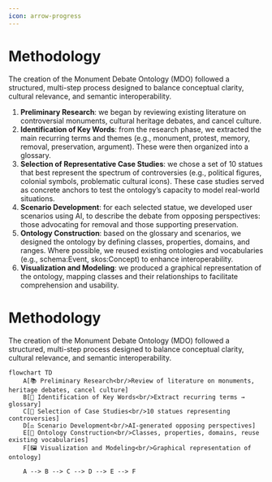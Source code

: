 ```yaml
---
icon: arrow-progress
---
```


# Methodology

The creation of the Monument Debate Ontology (MDO) followed a structured, multi-step process designed to balance conceptual clarity, cultural relevance, and semantic interoperability.

1. **Preliminary Research**: we began by reviewing existing literature on controversial monuments, cultural heritage debates, and cancel culture.
2. **Identification of Key Words**: from the research phase, we extracted the main recurring terms and themes (e.g., monument, protest, memory, removal, preservation, argument). These were then organized into a glossary.
3. **Selection of Representative Case Studies**: we chose a set of 10 statues that best represent the spectrum of controversies (e.g., political figures, colonial symbols, problematic cultural icons). These case studies served as concrete anchors to test the ontology’s capacity to model real-world situations.
4. **Scenario Development**: for each selected statue, we developed user scenarios using AI, to describe the debate from opposing perspectives: those advocating for removal and those supporting preservation.
5. **Ontology Construction**: based on the glossary and scenarios, we designed the ontology by defining classes, properties, domains, and ranges. Where possible, we reused existing ontologies and vocabularies (e.g., schema:Event, skos:Concept) to enhance interoperability.
6. **Visualization and Modeling**: we produced a graphical representation of the ontology, mapping classes and their relationships to facilitate comprehension and usability.

# Methodology

The creation of the Monument Debate Ontology (MDO) followed a structured, multi-step process designed to balance conceptual clarity, cultural relevance, and semantic interoperability.

```mermaid
flowchart TD
    A[📚 Preliminary Research<br/>Review of literature on monuments, heritage debates, cancel culture]
    B[🔑 Identification of Key Words<br/>Extract recurring terms → glossary]
    C[🗿 Selection of Case Studies<br/>10 statues representing controversies]
    D[⚖️ Scenario Development<br/>AI-generated opposing perspectives]
    E[🧩 Ontology Construction<br/>Classes, properties, domains, reuse existing vocabularies]
    F[🖼️ Visualization and Modeling<br/>Graphical representation of ontology]

    A --> B --> C --> D --> E --> F
    
